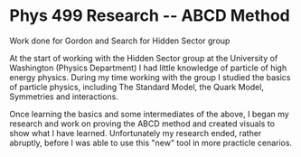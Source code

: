 # Phys 499 Research -- ABCD Method 
Work done for Gordon and Search for Hidden Sector group

At the start of working with the Hidden Sector group at the University of Washington (Physics Department) I had little knowledge of particle of high energy physics. During my time working with the group I studied the basics of particle physics, including The Standard Model, the Quark Model, Symmetries and interactions. 

Once learning the basics and some intermediates of the above, I began my research and work on proving the ABCD method and created visuals to show what I have learned. Unfortunately my research ended, rather abruptly, before I was able to use this "new" tool in more practicle cenarios.   
